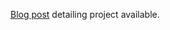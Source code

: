 [Blog post](http://blog.matthewbrunelle.com/projects/2018/05/07/Soup-Bot.html) detailing project available.